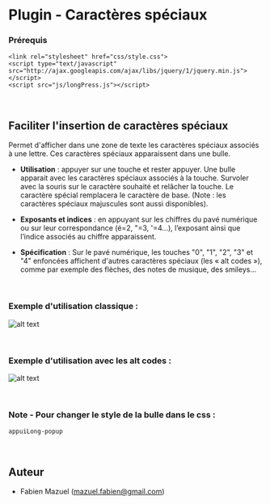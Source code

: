 # Plugin - Caractères spéciaux

### Prérequis

```
<link rel="stylesheet" href="css/style.css">       
<script type="text/javascript" src="http://ajax.googleapis.com/ajax/libs/jquery/1/jquery.min.js"></script>
<script src="js/longPress.js"></script> 
```
<br/>

## Faciliter l'insertion de caractères spéciaux
Permet d'afficher dans une zone de texte les caractères spéciaux associés à une lettre. Ces caractères spéciaux apparaissent dans une bulle.


* **Utilisation** : appuyer sur une touche et rester appuyer. Une bulle apparait avec les caractères spéciaux associés à la touche. Survoler avec la souris sur le caractère souhaité et relâcher la touche. Le caractère spécial remplacera le caractère de base. (Note : les caractères spéciaux majuscules sont aussi disponibles).


* **Exposants et indices** : en appuyant sur les chiffres du pavé numérique ou sur leur correspondance (é=2, "=3, '=4...), l’exposant ainsi que l’indice associés au chiffre apparaissent.


* **Spécification** : Sur le pavé numérique, les touches "0", "1", "2", "3" et "4" enfoncées affichent d'autres caractères spéciaux (les « alt codes »), comme par exemple des flèches, des notes de musique, des smileys…

<br/>

### Exemple d'utilisation classique :

![alt text](https://www.zupimages.net/up/18/03/a5ur.png)

<br/>

### Exemple d'utilisation avec les alt codes :
![alt text](https://zupimages.net/up/18/03/iyam.png)

<br/>

### Note - Pour changer le style de la bulle dans le css :
```
appuiLong-popup
```

<br/>

## Auteur

- Fabien Mazuel (mazuel.fabien@gmail.com)
